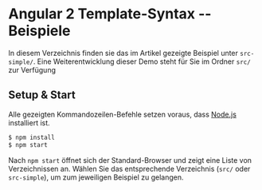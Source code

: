 # Angular 2 Template-Syntax -- Beispiele

In diesem Verzeichnis finden sie das im Artikel gezeigte Beispiel unter `src-simple/`.
Eine Weiterentwicklung dieser Demo steht für Sie im Ordner `src/` zur Verfügung

## Setup & Start

Alle gezeigten Kommandozeilen-Befehle setzen voraus, dass [Node.js](https://nodejs.org/) installiert ist. 

```cmd
$ npm install
$ npm start
```

Nach `npm start` öffnet sich der Standard-Browser und zeigt eine Liste von Verzeichnissen an.
Wählen Sie das entsprechende Verzeichnis (`src/` oder `src-simple`), um zum jeweiligen Beispiel zu gelangen.
